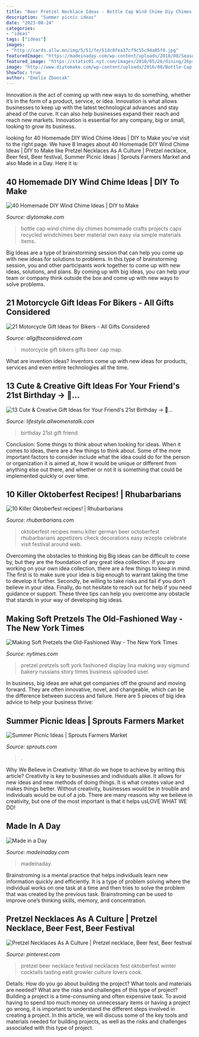 ```yaml
---
title: "Beer Pretzel Necklace Ideas - Bottle Cap Wind Chime Diy Chimes Homemade Crafts Projects Caps Recycled Windchimes Beer Material Own Easy Via Simple Materials Items"
description: "Summer picnic ideas"
date: "2023-08-24"
categories:
- "ideas"
tags: ["ideas"]
images:
- "http://cards.allw.mn/img/5/51/fe/51dc8fea37cf9c55c94a85f0.jpg"
featuredImage: "https://madeinaday.com/wp-content/uploads/2018/08/Seasonal-Wispy-Wreaths-Fall-to-Winter.jpg"
featured_image: "https://static01.nyt.com/images/2010/05/26/dining/26pretzel-2/PRETZEL-popup.jpg"
image: "http://www.diytomake.com/wp-content/uploads/2016/08/Bottle-Cap-Wind-Chime.jpg"
ShowToc: true
author: "Emelia Zboncak"
---
```



Innovation is the act of coming up with new ways to do something, whether it’s in the form of a product, service, or idea. Innovation is what allows businesses to keep up with the latest technological advances and stay ahead of the curve. It can also help businesses expand their reach and reach new markets. Innovation is essential for any company, big or small, looking to grow its business.

	

		
looking for 40 Homemade DIY Wind Chime Ideas | DIY to Make you've visit to the right page. We have 8 Images about 40 Homemade DIY Wind Chime Ideas | DIY to Make like Pretzel Necklaces As A Culture | Pretzel necklace, Beer fest, Beer festival, Summer Picnic Ideas | Sprouts Farmers Market and also Made in a Day. Here it is:
		
    
## 40 Homemade DIY Wind Chime Ideas | DIY To Make

<img loading=lazy src="http://www.diytomake.com/wp-content/uploads/2016/08/Bottle-Cap-Wind-Chime.jpg" onerror="this.onerror=null;this.src='https://tse1.mm.bing.net/th?id=OIP.WAkTfpbPDjcDMu27IibnzwHaLH&amp;pid=15.1';" alt="40 Homemade DIY Wind Chime Ideas | DIY to Make">

_Source: diytomake.com_

>bottle cap wind chime diy chimes homemade crafts projects caps recycled windchimes beer material own easy via simple materials items. 

	

Big Ideas are a type of brainstorming session that can help you come up with new ideas for solutions to problems. In this type of brainstorming session, you and other participants work together to come up with new ideas, solutions, and plans. By coming up with big ideas, you can help your team or company think outside the box and come up with new ways to solve problems.

    
## 21 Motorcycle Gift Ideas For Bikers - All Gifts Considered

<img loading=lazy src="http://allgiftsconsidered.com/wp-content/uploads/2017/12/motorcycle-beer-cap-map-usa.jpg" onerror="this.onerror=null;this.src='https://tse2.mm.bing.net/th?id=OIP.oQ_sed1QSWP4Lb4CwBxXsQHaHa&amp;pid=15.1';" alt="21 Motorcycle Gift Ideas for Bikers - All Gifts Considered">

_Source: allgiftsconsidered.com_

>motorcycle gift bikers gifts beer cap map. 

	

What are invention ideas?
Inventors come up with new ideas for products, services and even entire technologies all the time.

    
## 13 Cute &amp; Creative Gift Ideas For Your Friend&#039;s 21st Birthday → 🍹…

<img loading=lazy src="http://cards.allw.mn/img/5/51/fe/51dc8fea37cf9c55c94a85f0.jpg" onerror="this.onerror=null;this.src='https://tse2.mm.bing.net/th?id=OIP.Ip1aRLowZIGTaP13ekqlQQHaHM&amp;pid=15.1';" alt="13 Cute &amp; Creative Gift Ideas for Your Friend&#039;s 21st Birthday → 🍹…">

_Source: lifestyle.allwomenstalk.com_

>birthday 21st gift friend. 

	

Conclusion: Some things to think about when looking for ideas.
When it comes to ideas, there are a few things to think about. Some of the more important factors to consider include what the idea could do for the person or organization it is aimed at, how it would be unique or different from anything else out there, and whether or not it is something that could be implemented quickly or over time.

    
## 10 Killer Oktoberfest Recipes! | Rhubarbarians

<img loading=lazy src="https://i1.wp.com/www.rhubarbarians.com/wp-content/uploads/2015/09/10-Killer-Oktoberfest-recipes-collage-680px.jpg?fit=680%2C1020&amp;ssl=1" onerror="this.onerror=null;this.src='https://tse3.mm.bing.net/th?id=OIP.VOYGM8znuDzDTrkpy8T6nQHaLH&amp;pid=15.1';" alt="10 Killer Oktoberfest recipes! | Rhubarbarians">

_Source: rhubarbarians.com_

>oktoberfest recipes menu killer german beer octoberfest rhubarbarians appetizers check decorations easy rezepte celebrate visit festival around web. 

	

Overcoming the obstacles to thinking big
Big ideas can be difficult to come by, but they are the foundation of any great idea collection. If you are working on your own idea collection, there are a few things to keep in mind. The first is to make sure your idea is big enough to warrant taking the time to develop it further. Secondly, be willing to take risks and fail if you don’t believe in your idea. Finally, do not hesitate to reach out for help if you need guidance or support. These three tips can help you overcome any obstacle that stands in your way of developing big ideas.

    
## Making Soft Pretzels The Old-Fashioned Way - The New York Times

<img loading=lazy src="https://static01.nyt.com/images/2010/05/26/dining/26pretzel-2/PRETZEL-popup.jpg" onerror="this.onerror=null;this.src='https://tse2.mm.bing.net/th?id=OIP.OAHPMVqKgdlaM1fHBjJTNAEsDH&amp;pid=15.1';" alt="Making Soft Pretzels the Old-Fashioned Way - The New York Times">

_Source: nytimes.com_

>pretzel pretzels soft york fashioned display lina making way sigmund bakery russians story times business uploaded user. 

	

In business, big ideas are what get companies off the ground and moving forward. They are often innovative, novel, and changeable, which can be the difference between success and failure. Here are 5 pieces of big idea advice to help your business thrive:

    
## Summer Picnic Ideas | Sprouts Farmers Market

<img loading=lazy src="https://www.sprouts.com/wp-content/uploads/2021/05/Summer-Picnic-FI.jpg" onerror="this.onerror=null;this.src='https://tse4.mm.bing.net/th?id=OIP.ID8X3q4VLa37p2jEF_ObJgHaF7&amp;pid=15.1';" alt="Summer Picnic Ideas | Sprouts Farmers Market">

_Source: sprouts.com_

>. 

	

Why We Believe in Creativity: What do we hope to achieve by writing this article?
Creativity is key to businesses and individuals alike. It allows for new ideas and new methods of doing things. It is what creates value and makes things better. Without creativity, businesses would be in trouble and individuals would be out of a job. There are many reasons why we believe in creativity, but one of the most important is that it helps usLOVE WHAT WE DO!

    
## Made In A Day

<img loading=lazy src="https://madeinaday.com/wp-content/uploads/2018/08/Seasonal-Wispy-Wreaths-Fall-to-Winter.jpg" onerror="this.onerror=null;this.src='https://tse2.mm.bing.net/th?id=OIP.ii2OCNFT93bm_f_cqFUXUwHaNl&amp;pid=15.1';" alt="Made in a Day">

_Source: madeinaday.com_

>madeinaday. 

	

Brainstroming is a mental practice that helps individuals learn new information quickly and efficiently. It is a type of problem solving where the individual works on one task at a time and then tries to solve the problem that was created by the previous task. Brainstroming can be used to improve one’s thinking skills, memory, and concentration.

    
## Pretzel Necklaces As A Culture | Pretzel Necklace, Beer Fest, Beer Festival

<img loading=lazy src="https://i.pinimg.com/originals/7d/72/fb/7d72fbc96dbfaa6b66ab59c4b6616f77.jpg" onerror="this.onerror=null;this.src='https://tse4.mm.bing.net/th?id=OIP.7rCfcjPOwOQCdMmd6DApuwHaFi&amp;pid=15.1';" alt="Pretzel Necklaces As A Culture | Pretzel necklace, Beer fest, Beer festival">

_Source: pinterest.com_

>pretzel beer necklace festival necklaces fest oktoberfest winter cocktails tasting eatit growler culture lovers cook. 

	

Details: How do you go about building the project? What tools and materials are needed? What are the risks and challenges of this type of project?
Building a project is a time-consuming and often expensive task. To avoid having to spend too much money on unnecessary items or having a project go wrong, it is important to understand the different steps involved in creating a project. In this article, we will discuss some of the key tools and materials needed for building projects, as well as the risks and challenges associated with this type of project.

